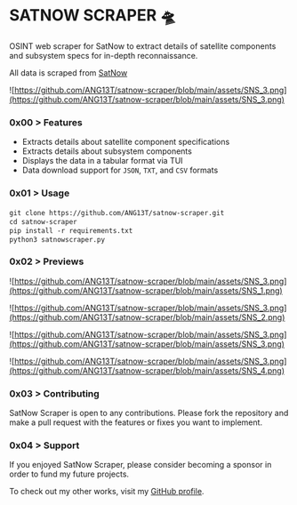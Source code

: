 # SATNOW SCRAPER 🛸

OSINT web scraper for SatNow to extract details of satellite components and subsystem specs for in-depth reconnaissance.

All data is scraped from [SatNow](https://www.satnow.com/)

![https://github.com/ANG13T/satnow-scraper/blob/main/assets/SNS_3.png](https://github.com/ANG13T/satnow-scraper/blob/main/assets/SNS_3.png)

### 0x00 > Features
- Extracts details about satellite component specifications
- Extracts details about subsystem components
- Displays the data in a tabular format via TUI
- Data download support for `JSON`, `TXT`, and `CSV` formats

### 0x01 > Usage
```
git clone https://github.com/ANG13T/satnow-scraper.git
cd satnow-scraper
pip install -r requirements.txt
python3 satnowscraper.py
```

### 0x02 > Previews

![https://github.com/ANG13T/satnow-scraper/blob/main/assets/SNS_3.png](https://github.com/ANG13T/satnow-scraper/blob/main/assets/SNS_1.png)

![https://github.com/ANG13T/satnow-scraper/blob/main/assets/SNS_3.png](https://github.com/ANG13T/satnow-scraper/blob/main/assets/SNS_2.png)

![https://github.com/ANG13T/satnow-scraper/blob/main/assets/SNS_3.png](https://github.com/ANG13T/satnow-scraper/blob/main/assets/SNS_3.png)

![https://github.com/ANG13T/satnow-scraper/blob/main/assets/SNS_3.png](https://github.com/ANG13T/satnow-scraper/blob/main/assets/SNS_4.png)

### 0x03 > Contributing 
SatNow Scraper is open to any contributions. Please fork the repository and make a pull request with the features or fixes you want to implement.

### 0x04 > Support 
If you enjoyed SatNow Scraper, please consider becoming a sponsor in order to fund my future projects.

To check out my other works, visit my [GitHub profile](github.com/ANG13T).
